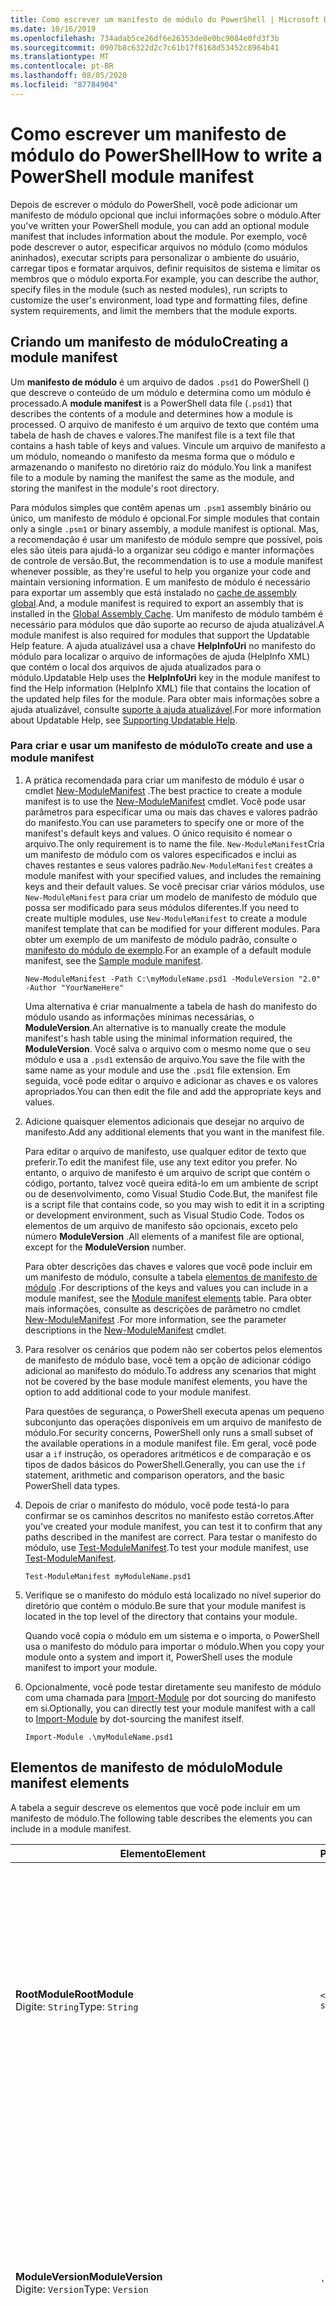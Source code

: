 ```yaml
---
title: Como escrever um manifesto de módulo do PowerShell | Microsoft Docs
ms.date: 10/16/2019
ms.openlocfilehash: 734adab5ce26df6e26353de8e0bc9084e0fd3f3b
ms.sourcegitcommit: 0907b8c6322d2c7c61b17f8168d53452c8964b41
ms.translationtype: MT
ms.contentlocale: pt-BR
ms.lasthandoff: 08/05/2020
ms.locfileid: "87784904"
---
```

# <a name="how-to-write-a-powershell-module-manifest"></a><span data-ttu-id="5b5c7-102">Como escrever um manifesto de módulo do PowerShell</span><span class="sxs-lookup"><span data-stu-id="5b5c7-102">How to write a PowerShell module manifest</span></span>

<span data-ttu-id="5b5c7-103">Depois de escrever o módulo do PowerShell, você pode adicionar um manifesto de módulo opcional que inclui informações sobre o módulo.</span><span class="sxs-lookup"><span data-stu-id="5b5c7-103">After you've written your PowerShell module, you can add an optional module manifest that includes information about the module.</span></span> <span data-ttu-id="5b5c7-104">Por exemplo, você pode descrever o autor, especificar arquivos no módulo (como módulos aninhados), executar scripts para personalizar o ambiente do usuário, carregar tipos e formatar arquivos, definir requisitos de sistema e limitar os membros que o módulo exporta.</span><span class="sxs-lookup"><span data-stu-id="5b5c7-104">For example, you can describe the author, specify files in the module (such as nested modules), run scripts to customize the user's environment, load type and formatting files, define system requirements, and limit the members that the module exports.</span></span>

## <a name="creating-a-module-manifest"></a><span data-ttu-id="5b5c7-105">Criando um manifesto de módulo</span><span class="sxs-lookup"><span data-stu-id="5b5c7-105">Creating a module manifest</span></span>

<span data-ttu-id="5b5c7-106">Um **manifesto de módulo** é um arquivo de dados `.psd1` do PowerShell () que descreve o conteúdo de um módulo e determina como um módulo é processado.</span><span class="sxs-lookup"><span data-stu-id="5b5c7-106">A **module manifest** is a PowerShell data file (`.psd1`) that describes the contents of a module and determines how a module is processed.</span></span> <span data-ttu-id="5b5c7-107">O arquivo de manifesto é um arquivo de texto que contém uma tabela de hash de chaves e valores.</span><span class="sxs-lookup"><span data-stu-id="5b5c7-107">The manifest file is a text file that contains a hash table of keys and values.</span></span> <span data-ttu-id="5b5c7-108">Vincule um arquivo de manifesto a um módulo, nomeando o manifesto da mesma forma que o módulo e armazenando o manifesto no diretório raiz do módulo.</span><span class="sxs-lookup"><span data-stu-id="5b5c7-108">You link a manifest file to a module by naming the manifest the same as the module, and storing the manifest in the module's root directory.</span></span>

<span data-ttu-id="5b5c7-109">Para módulos simples que contêm apenas um `.psm1` assembly binário ou único, um manifesto de módulo é opcional.</span><span class="sxs-lookup"><span data-stu-id="5b5c7-109">For simple modules that contain only a single `.psm1` or binary assembly, a module manifest is optional.</span></span> <span data-ttu-id="5b5c7-110">Mas, a recomendação é usar um manifesto de módulo sempre que possível, pois eles são úteis para ajudá-lo a organizar seu código e manter informações de controle de versão.</span><span class="sxs-lookup"><span data-stu-id="5b5c7-110">But, the recommendation is to use a module manifest whenever possible, as they're useful to help you organize your code and maintain versioning information.</span></span> <span data-ttu-id="5b5c7-111">E um manifesto de módulo é necessário para exportar um assembly que está instalado no [cache de assembly global](/dotnet/framework/app-domains/gac).</span><span class="sxs-lookup"><span data-stu-id="5b5c7-111">And, a module manifest is required to export an assembly that is installed in the [Global Assembly Cache](/dotnet/framework/app-domains/gac).</span></span> <span data-ttu-id="5b5c7-112">Um manifesto de módulo também é necessário para módulos que dão suporte ao recurso de ajuda atualizável.</span><span class="sxs-lookup"><span data-stu-id="5b5c7-112">A module manifest is also required for modules that support the Updatable Help feature.</span></span> <span data-ttu-id="5b5c7-113">A ajuda atualizável usa a chave **HelpInfoUri** no manifesto do módulo para localizar o arquivo de informações de ajuda (HelpInfo XML) que contém o local dos arquivos de ajuda atualizados para o módulo.</span><span class="sxs-lookup"><span data-stu-id="5b5c7-113">Updatable Help uses the **HelpInfoUri** key in the module manifest to find the Help information (HelpInfo XML) file that contains the location of the updated help files for the module.</span></span> <span data-ttu-id="5b5c7-114">Para obter mais informações sobre a ajuda atualizável, consulte [suporte à ajuda atualizável](./supporting-updatable-help.md).</span><span class="sxs-lookup"><span data-stu-id="5b5c7-114">For more information about Updatable Help, see [Supporting Updatable Help](./supporting-updatable-help.md).</span></span>

### <a name="to-create-and-use-a-module-manifest"></a><span data-ttu-id="5b5c7-115">Para criar e usar um manifesto de módulo</span><span class="sxs-lookup"><span data-stu-id="5b5c7-115">To create and use a module manifest</span></span>

1. <span data-ttu-id="5b5c7-116">A prática recomendada para criar um manifesto de módulo é usar o cmdlet [New-ModuleManifest](/powershell/module/Microsoft.PowerShell.Core/New-ModuleManifest) .</span><span class="sxs-lookup"><span data-stu-id="5b5c7-116">The best practice to create a module manifest is to use the [New-ModuleManifest](/powershell/module/Microsoft.PowerShell.Core/New-ModuleManifest) cmdlet.</span></span> <span data-ttu-id="5b5c7-117">Você pode usar parâmetros para especificar uma ou mais das chaves e valores padrão do manifesto.</span><span class="sxs-lookup"><span data-stu-id="5b5c7-117">You can use parameters to specify one or more of the manifest's default keys and values.</span></span> <span data-ttu-id="5b5c7-118">O único requisito é nomear o arquivo.</span><span class="sxs-lookup"><span data-stu-id="5b5c7-118">The only requirement is to name the file.</span></span> <span data-ttu-id="5b5c7-119">`New-ModuleManifest`Cria um manifesto de módulo com os valores especificados e inclui as chaves restantes e seus valores padrão.</span><span class="sxs-lookup"><span data-stu-id="5b5c7-119">`New-ModuleManifest` creates a module manifest with your specified values, and includes the remaining keys and their default values.</span></span> <span data-ttu-id="5b5c7-120">Se você precisar criar vários módulos, use `New-ModuleManifest` para criar um modelo de manifesto de módulo que possa ser modificado para seus módulos diferentes.</span><span class="sxs-lookup"><span data-stu-id="5b5c7-120">If you need to create multiple modules, use `New-ModuleManifest` to create a module manifest template that can be modified for your different modules.</span></span> <span data-ttu-id="5b5c7-121">Para obter um exemplo de um manifesto de módulo padrão, consulte o [manifesto do módulo de exemplo](#sample-module-manifest).</span><span class="sxs-lookup"><span data-stu-id="5b5c7-121">For an example of a default module manifest, see the [Sample module manifest](#sample-module-manifest).</span></span>

   `New-ModuleManifest -Path C:\myModuleName.psd1 -ModuleVersion "2.0" -Author "YourNameHere"`

   <span data-ttu-id="5b5c7-122">Uma alternativa é criar manualmente a tabela de hash do manifesto do módulo usando as informações mínimas necessárias, o **ModuleVersion**.</span><span class="sxs-lookup"><span data-stu-id="5b5c7-122">An alternative is to manually create the module manifest's hash table using the minimal information required, the **ModuleVersion**.</span></span> <span data-ttu-id="5b5c7-123">Você salva o arquivo com o mesmo nome que o seu módulo e usa a `.psd1` extensão de arquivo.</span><span class="sxs-lookup"><span data-stu-id="5b5c7-123">You save the file with the same name as your module and use the `.psd1` file extension.</span></span> <span data-ttu-id="5b5c7-124">Em seguida, você pode editar o arquivo e adicionar as chaves e os valores apropriados.</span><span class="sxs-lookup"><span data-stu-id="5b5c7-124">You can then edit the file and add the appropriate keys and values.</span></span>

1. <span data-ttu-id="5b5c7-125">Adicione quaisquer elementos adicionais que desejar no arquivo de manifesto.</span><span class="sxs-lookup"><span data-stu-id="5b5c7-125">Add any additional elements that you want in the manifest file.</span></span>

   <span data-ttu-id="5b5c7-126">Para editar o arquivo de manifesto, use qualquer editor de texto que preferir.</span><span class="sxs-lookup"><span data-stu-id="5b5c7-126">To edit the manifest file, use any text editor you prefer.</span></span> <span data-ttu-id="5b5c7-127">No entanto, o arquivo de manifesto é um arquivo de script que contém o código, portanto, talvez você queira editá-lo em um ambiente de script ou de desenvolvimento, como Visual Studio Code.</span><span class="sxs-lookup"><span data-stu-id="5b5c7-127">But, the manifest file is a script file that contains code, so you may wish to edit it in a scripting or development environment, such as Visual Studio Code.</span></span> <span data-ttu-id="5b5c7-128">Todos os elementos de um arquivo de manifesto são opcionais, exceto pelo número **ModuleVersion** .</span><span class="sxs-lookup"><span data-stu-id="5b5c7-128">All elements of a manifest file are optional, except for the **ModuleVersion** number.</span></span>

   <span data-ttu-id="5b5c7-129">Para obter descrições das chaves e valores que você pode incluir em um manifesto de módulo, consulte a tabela [elementos de manifesto de módulo](#module-manifest-elements) .</span><span class="sxs-lookup"><span data-stu-id="5b5c7-129">For descriptions of the keys and values you can include in a module manifest, see the [Module manifest elements](#module-manifest-elements) table.</span></span> <span data-ttu-id="5b5c7-130">Para obter mais informações, consulte as descrições de parâmetro no cmdlet [New-ModuleManifest](/powershell/module/Microsoft.PowerShell.Core/New-ModuleManifest) .</span><span class="sxs-lookup"><span data-stu-id="5b5c7-130">For more information, see the parameter descriptions in the [New-ModuleManifest](/powershell/module/Microsoft.PowerShell.Core/New-ModuleManifest) cmdlet.</span></span>

1. <span data-ttu-id="5b5c7-131">Para resolver os cenários que podem não ser cobertos pelos elementos de manifesto de módulo base, você tem a opção de adicionar código adicional ao manifesto do módulo.</span><span class="sxs-lookup"><span data-stu-id="5b5c7-131">To address any scenarios that might not be covered by the base module manifest elements, you have the option to add additional code to your module manifest.</span></span>

   <span data-ttu-id="5b5c7-132">Para questões de segurança, o PowerShell executa apenas um pequeno subconjunto das operações disponíveis em um arquivo de manifesto de módulo.</span><span class="sxs-lookup"><span data-stu-id="5b5c7-132">For security concerns, PowerShell only runs a small subset of the available operations in a module manifest file.</span></span> <span data-ttu-id="5b5c7-133">Em geral, você pode usar a `if` instrução, os operadores aritméticos e de comparação e os tipos de dados básicos do PowerShell.</span><span class="sxs-lookup"><span data-stu-id="5b5c7-133">Generally, you can use the `if` statement, arithmetic and comparison operators, and the basic PowerShell data types.</span></span>

1. <span data-ttu-id="5b5c7-134">Depois de criar o manifesto do módulo, você pode testá-lo para confirmar se os caminhos descritos no manifesto estão corretos.</span><span class="sxs-lookup"><span data-stu-id="5b5c7-134">After you've created your module manifest, you can test it to confirm that any paths described in the manifest are correct.</span></span> <span data-ttu-id="5b5c7-135">Para testar o manifesto do módulo, use [Test-ModuleManifest](/powershell/module/Microsoft.PowerShell.Core/Test-ModuleManifest).</span><span class="sxs-lookup"><span data-stu-id="5b5c7-135">To test your module manifest, use [Test-ModuleManifest](/powershell/module/Microsoft.PowerShell.Core/Test-ModuleManifest).</span></span>

   `Test-ModuleManifest myModuleName.psd1`

1. <span data-ttu-id="5b5c7-136">Verifique se o manifesto do módulo está localizado no nível superior do diretório que contém o módulo.</span><span class="sxs-lookup"><span data-stu-id="5b5c7-136">Be sure that your module manifest is located in the top level of the directory that contains your module.</span></span>

   <span data-ttu-id="5b5c7-137">Quando você copia o módulo em um sistema e o importa, o PowerShell usa o manifesto do módulo para importar o módulo.</span><span class="sxs-lookup"><span data-stu-id="5b5c7-137">When you copy your module onto a system and import it, PowerShell uses the module manifest to import your module.</span></span>

1. <span data-ttu-id="5b5c7-138">Opcionalmente, você pode testar diretamente seu manifesto de módulo com uma chamada para [Import-Module](/powershell/module/Microsoft.PowerShell.Core/Import-Module) por dot sourcing do manifesto em si.</span><span class="sxs-lookup"><span data-stu-id="5b5c7-138">Optionally, you can directly test your module manifest with a call to [Import-Module](/powershell/module/Microsoft.PowerShell.Core/Import-Module) by dot-sourcing the manifest itself.</span></span>

   `Import-Module .\myModuleName.psd1`

## <a name="module-manifest-elements"></a><span data-ttu-id="5b5c7-139">Elementos de manifesto de módulo</span><span class="sxs-lookup"><span data-stu-id="5b5c7-139">Module manifest elements</span></span>

<span data-ttu-id="5b5c7-140">A tabela a seguir descreve os elementos que você pode incluir em um manifesto de módulo.</span><span class="sxs-lookup"><span data-stu-id="5b5c7-140">The following table describes the elements you can include in a module manifest.</span></span>

|<span data-ttu-id="5b5c7-141">Elemento</span><span class="sxs-lookup"><span data-stu-id="5b5c7-141">Element</span></span>|<span data-ttu-id="5b5c7-142">Padrão</span><span class="sxs-lookup"><span data-stu-id="5b5c7-142">Default</span></span>|<span data-ttu-id="5b5c7-143">Descrição</span><span class="sxs-lookup"><span data-stu-id="5b5c7-143">Description</span></span>|
|-------------|-------------|-----------------|
|<span data-ttu-id="5b5c7-144">**RootModule**</span><span class="sxs-lookup"><span data-stu-id="5b5c7-144">**RootModule**</span></span><br /> <span data-ttu-id="5b5c7-145">Digite: `String`</span><span class="sxs-lookup"><span data-stu-id="5b5c7-145">Type: `String`</span></span>|`<empty string>`|<span data-ttu-id="5b5c7-146">Módulo de script ou arquivo de módulo binário associado a este manifesto.</span><span class="sxs-lookup"><span data-stu-id="5b5c7-146">Script module or binary module file associated with this manifest.</span></span> <span data-ttu-id="5b5c7-147">As versões anteriores do PowerShell chamaram esse elemento de **ModuleToProcess**.</span><span class="sxs-lookup"><span data-stu-id="5b5c7-147">Previous versions of PowerShell called this element the **ModuleToProcess**.</span></span><br /> <span data-ttu-id="5b5c7-148">Os tipos possíveis para o módulo raiz podem estar vazios, o que cria um módulo de **manifesto** , o nome de um módulo de script ( `.psm1` ) ou o nome de um módulo binário ( `.exe` ou `.dll` ).</span><span class="sxs-lookup"><span data-stu-id="5b5c7-148">Possible types for the root module can be empty, which creates a **Manifest** module, the name of a script module (`.psm1`), or the name of a binary module (`.exe` or `.dll`).</span></span> <span data-ttu-id="5b5c7-149">Colocar o nome de um manifesto de módulo ( `.psd1` ) ou um arquivo de script ( `.ps1` ) neste elemento causa um erro.</span><span class="sxs-lookup"><span data-stu-id="5b5c7-149">Placing the name of a module manifest (`.psd1`) or a script file (`.ps1`) in this element causes an error.</span></span> <br /> <span data-ttu-id="5b5c7-150">Exemplo: `RootModule = 'ScriptModule.psm1'`</span><span class="sxs-lookup"><span data-stu-id="5b5c7-150">Example: `RootModule = 'ScriptModule.psm1'`</span></span>|
|<span data-ttu-id="5b5c7-151">**ModuleVersion**</span><span class="sxs-lookup"><span data-stu-id="5b5c7-151">**ModuleVersion**</span></span><br /> <span data-ttu-id="5b5c7-152">Digite: `Version`</span><span class="sxs-lookup"><span data-stu-id="5b5c7-152">Type: `Version`</span></span>|`'0.0.1'`|<span data-ttu-id="5b5c7-153">Número de versão deste módulo.</span><span class="sxs-lookup"><span data-stu-id="5b5c7-153">Version number of this module.</span></span> <span data-ttu-id="5b5c7-154">Se um valor não for especificado, `New-ModuleManifest` o usará o padrão.</span><span class="sxs-lookup"><span data-stu-id="5b5c7-154">If a value isn't specified, `New-ModuleManifest`   uses the default.</span></span> <span data-ttu-id="5b5c7-155">A cadeia de caracteres deve ser capaz de converter para o tipo, `Version` por exemplo `#.#.#.#.#` .</span><span class="sxs-lookup"><span data-stu-id="5b5c7-155">The string must be able to convert to the type `Version` for example `#.#.#.#.#`.</span></span> <span data-ttu-id="5b5c7-156">`Import-Module`carrega o primeiro módulo encontrado no **$PSModulePath** que corresponde ao nome e tem pelo menos o alto de **ModuleVersion**, como o parâmetro **MinimumVersion** .</span><span class="sxs-lookup"><span data-stu-id="5b5c7-156">`Import-Module` loads the first module it finds on the **$PSModulePath** that matches the name, and has at least as high a **ModuleVersion**, as the **MinimumVersion** parameter.</span></span> <span data-ttu-id="5b5c7-157">Para importar uma versão específica, use o `Import-Module` parâmetro **RequiredVersion** do cmdlet.</span><span class="sxs-lookup"><span data-stu-id="5b5c7-157">To import a specific version, use the `Import-Module` cmdlet's **RequiredVersion** parameter.</span></span><br /> <span data-ttu-id="5b5c7-158">Exemplo: `ModuleVersion = '1.0'`</span><span class="sxs-lookup"><span data-stu-id="5b5c7-158">Example: `ModuleVersion = '1.0'`</span></span>|
|<span data-ttu-id="5b5c7-159">**GUID**</span><span class="sxs-lookup"><span data-stu-id="5b5c7-159">**GUID**</span></span><br /> <span data-ttu-id="5b5c7-160">Digite: `GUID`</span><span class="sxs-lookup"><span data-stu-id="5b5c7-160">Type: `GUID`</span></span>|`'<GUID>'`|<span data-ttu-id="5b5c7-161">ID usada para identificar exclusivamente este módulo.</span><span class="sxs-lookup"><span data-stu-id="5b5c7-161">ID used to uniquely identify this module.</span></span> <span data-ttu-id="5b5c7-162">Se um valor não for especificado, `New-ModuleManifest` o gerará o valor.</span><span class="sxs-lookup"><span data-stu-id="5b5c7-162">If a value isn't specified, `New-ModuleManifest` autogenerates the value.</span></span> <span data-ttu-id="5b5c7-163">No momento, não é possível importar um módulo pelo **GUID**.</span><span class="sxs-lookup"><span data-stu-id="5b5c7-163">You can't currently import a module by **GUID**.</span></span> <br /> <span data-ttu-id="5b5c7-164">Exemplo: `GUID = 'cfc45206-1e49-459d-a8ad-5b571ef94857'`</span><span class="sxs-lookup"><span data-stu-id="5b5c7-164">Example: `GUID = 'cfc45206-1e49-459d-a8ad-5b571ef94857'`</span></span>|
|<span data-ttu-id="5b5c7-165">**Author**</span><span class="sxs-lookup"><span data-stu-id="5b5c7-165">**Author**</span></span><br /> <span data-ttu-id="5b5c7-166">Digite: `String`</span><span class="sxs-lookup"><span data-stu-id="5b5c7-166">Type: `String`</span></span>|`'<Current user>'`|<span data-ttu-id="5b5c7-167">Autor deste módulo.</span><span class="sxs-lookup"><span data-stu-id="5b5c7-167">Author of this module.</span></span> <span data-ttu-id="5b5c7-168">Se um valor não for especificado, `New-ModuleManifest` o usará o usuário atual.</span><span class="sxs-lookup"><span data-stu-id="5b5c7-168">If a value isn't specified, `New-ModuleManifest` uses the current user.</span></span> <br /> <span data-ttu-id="5b5c7-169">Exemplo: `Author = 'AuthorNameHere'`</span><span class="sxs-lookup"><span data-stu-id="5b5c7-169">Example: `Author = 'AuthorNameHere'`</span></span>|
|<span data-ttu-id="5b5c7-170">**CompanyName**</span><span class="sxs-lookup"><span data-stu-id="5b5c7-170">**CompanyName**</span></span><br /> <span data-ttu-id="5b5c7-171">Digite: `String`</span><span class="sxs-lookup"><span data-stu-id="5b5c7-171">Type: `String`</span></span>|`'Unknown'`|<span data-ttu-id="5b5c7-172">Empresa ou fornecedor deste módulo.</span><span class="sxs-lookup"><span data-stu-id="5b5c7-172">Company or vendor of this module.</span></span> <span data-ttu-id="5b5c7-173">Se um valor não for especificado, `New-ModuleManifest` o usará o padrão.</span><span class="sxs-lookup"><span data-stu-id="5b5c7-173">If a value isn't specified, `New-ModuleManifest` uses the default.</span></span><br /> <span data-ttu-id="5b5c7-174">Exemplo: `CompanyName = 'Fabrikam'`</span><span class="sxs-lookup"><span data-stu-id="5b5c7-174">Example: `CompanyName = 'Fabrikam'`</span></span>|
|<span data-ttu-id="5b5c7-175">**Internacionais**</span><span class="sxs-lookup"><span data-stu-id="5b5c7-175">**Copyright**</span></span><br /> <span data-ttu-id="5b5c7-176">Digite: `String`</span><span class="sxs-lookup"><span data-stu-id="5b5c7-176">Type: `String`</span></span>|`'(c) <Author>. All rights reserved.'`| <span data-ttu-id="5b5c7-177">Declaração de direitos autorais deste módulo.</span><span class="sxs-lookup"><span data-stu-id="5b5c7-177">Copyright statement for this module.</span></span> <span data-ttu-id="5b5c7-178">Se um valor não for especificado, o `New-ModuleManifest` usará o padrão com o usuário atual como o `<Author>` .</span><span class="sxs-lookup"><span data-stu-id="5b5c7-178">If a value isn't specified, `New-ModuleManifest` uses the default with the current user as the `<Author>`.</span></span> <span data-ttu-id="5b5c7-179">Para especificar um autor, use o parâmetro **Author** .</span><span class="sxs-lookup"><span data-stu-id="5b5c7-179">To specify an author, use the **Author** parameter.</span></span> <br /> <span data-ttu-id="5b5c7-180">Exemplo: `Copyright = '2019 AuthorName. All rights reserved.'`</span><span class="sxs-lookup"><span data-stu-id="5b5c7-180">Example: `Copyright = '2019 AuthorName. All rights reserved.'`</span></span>|
|<span data-ttu-id="5b5c7-181">**Descrição**</span><span class="sxs-lookup"><span data-stu-id="5b5c7-181">**Description**</span></span><br /> <span data-ttu-id="5b5c7-182">Digite: `String`</span><span class="sxs-lookup"><span data-stu-id="5b5c7-182">Type: `String`</span></span>|`<empty string>`|<span data-ttu-id="5b5c7-183">Descrição da funcionalidade fornecida por este módulo.</span><span class="sxs-lookup"><span data-stu-id="5b5c7-183">Description of the functionality provided by this module.</span></span><br /> <span data-ttu-id="5b5c7-184">Exemplo: `Description = 'This is the module's description.'`</span><span class="sxs-lookup"><span data-stu-id="5b5c7-184">Example: `Description = 'This is the module's description.'`</span></span>|
|<span data-ttu-id="5b5c7-185">**PowerShellVersion**</span><span class="sxs-lookup"><span data-stu-id="5b5c7-185">**PowerShellVersion**</span></span><br /> <span data-ttu-id="5b5c7-186">Digite: `Version`</span><span class="sxs-lookup"><span data-stu-id="5b5c7-186">Type: `Version`</span></span>|`<empty string>`|<span data-ttu-id="5b5c7-187">Versão mínima do mecanismo do PowerShell exigida por este módulo.</span><span class="sxs-lookup"><span data-stu-id="5b5c7-187">Minimum version of the PowerShell engine required by this module.</span></span> <span data-ttu-id="5b5c7-188">Os valores válidos são 1,0, 2,0, 3,0, 4,0, 5,0, 5,1, 6 e 7.</span><span class="sxs-lookup"><span data-stu-id="5b5c7-188">Valid values are 1.0, 2.0, 3.0, 4.0, 5.0, 5.1, 6, and 7.</span></span><br /> <span data-ttu-id="5b5c7-189">Exemplo: `PowerShellVersion = '5.0'`</span><span class="sxs-lookup"><span data-stu-id="5b5c7-189">Example: `PowerShellVersion = '5.0'`</span></span>|
|<span data-ttu-id="5b5c7-190">**PowerShellHostName**</span><span class="sxs-lookup"><span data-stu-id="5b5c7-190">**PowerShellHostName**</span></span><br /> <span data-ttu-id="5b5c7-191">Digite: `String`</span><span class="sxs-lookup"><span data-stu-id="5b5c7-191">Type: `String`</span></span>|`<empty string>`|<span data-ttu-id="5b5c7-192">Nome do host do PowerShell exigido por este módulo.</span><span class="sxs-lookup"><span data-stu-id="5b5c7-192">Name of the PowerShell host required by this module.</span></span> <span data-ttu-id="5b5c7-193">Esse nome é fornecido pelo PowerShell.</span><span class="sxs-lookup"><span data-stu-id="5b5c7-193">This name is provided by PowerShell.</span></span> <span data-ttu-id="5b5c7-194">Para localizar o nome de um programa de host, no programa, digite: `$host.name` .</span><span class="sxs-lookup"><span data-stu-id="5b5c7-194">To find the name of a host program, in the program, type: `$host.name`.</span></span><br /> <span data-ttu-id="5b5c7-195">Exemplo: `PowerShellHostName = 'ConsoleHost'`</span><span class="sxs-lookup"><span data-stu-id="5b5c7-195">Example: `PowerShellHostName = 'ConsoleHost'`</span></span>|
|<span data-ttu-id="5b5c7-196">**PowerShellHostVersion**</span><span class="sxs-lookup"><span data-stu-id="5b5c7-196">**PowerShellHostVersion**</span></span><br /> <span data-ttu-id="5b5c7-197">Digite: `Version`</span><span class="sxs-lookup"><span data-stu-id="5b5c7-197">Type: `Version`</span></span>|`<empty string>`|<span data-ttu-id="5b5c7-198">Versão mínima do host do PowerShell exigida por este módulo.</span><span class="sxs-lookup"><span data-stu-id="5b5c7-198">Minimum version of the PowerShell host required by this module.</span></span><br /> <span data-ttu-id="5b5c7-199">Exemplo: `PowerShellHostVersion = '2.0'`</span><span class="sxs-lookup"><span data-stu-id="5b5c7-199">Example: `PowerShellHostVersion = '2.0'`</span></span>|
|<span data-ttu-id="5b5c7-200">**DotNetFrameworkVersion**</span><span class="sxs-lookup"><span data-stu-id="5b5c7-200">**DotNetFrameworkVersion**</span></span><br /> <span data-ttu-id="5b5c7-201">Digite: `Version`</span><span class="sxs-lookup"><span data-stu-id="5b5c7-201">Type: `Version`</span></span>|`<empty string>`|<span data-ttu-id="5b5c7-202">Versão mínima do Microsoft .NET Framework exigida por este módulo.</span><span class="sxs-lookup"><span data-stu-id="5b5c7-202">Minimum version of Microsoft .NET Framework required by this module.</span></span> <span data-ttu-id="5b5c7-203">Esse pré-requisito é válido somente para a edição do PowerShell desktop, como o PowerShell 5,1.</span><span class="sxs-lookup"><span data-stu-id="5b5c7-203">This prerequisite is valid for the PowerShell Desktop edition only, such as PowerShell 5.1.</span></span><br /> <span data-ttu-id="5b5c7-204">Exemplo: `DotNetFrameworkVersion = '3.5'`</span><span class="sxs-lookup"><span data-stu-id="5b5c7-204">Example: `DotNetFrameworkVersion = '3.5'`</span></span>|
|<span data-ttu-id="5b5c7-205">**CLRVersion**</span><span class="sxs-lookup"><span data-stu-id="5b5c7-205">**CLRVersion**</span></span><br /> <span data-ttu-id="5b5c7-206">Digite: `Version`</span><span class="sxs-lookup"><span data-stu-id="5b5c7-206">Type: `Version`</span></span>|`<empty string>`|<span data-ttu-id="5b5c7-207">Versão mínima do Common Language Runtime (CLR) exigido por este módulo.</span><span class="sxs-lookup"><span data-stu-id="5b5c7-207">Minimum version of the common language runtime (CLR) required by this module.</span></span> <span data-ttu-id="5b5c7-208">Esse pré-requisito é válido somente para a edição do PowerShell desktop, como o PowerShell 5,1.</span><span class="sxs-lookup"><span data-stu-id="5b5c7-208">This prerequisite is valid for the PowerShell Desktop edition only, such as PowerShell 5.1.</span></span><br /> <span data-ttu-id="5b5c7-209">Exemplo: `CLRVersion = '3.5'`</span><span class="sxs-lookup"><span data-stu-id="5b5c7-209">Example: `CLRVersion = '3.5'`</span></span>|
|<span data-ttu-id="5b5c7-210">**ProcessorArchitecture**</span><span class="sxs-lookup"><span data-stu-id="5b5c7-210">**ProcessorArchitecture**</span></span><br /> <span data-ttu-id="5b5c7-211">Digite: `ProcessorArchitecture`</span><span class="sxs-lookup"><span data-stu-id="5b5c7-211">Type: `ProcessorArchitecture`</span></span>|`<empty string>`|<span data-ttu-id="5b5c7-212">Arquitetura do processador (nenhuma, x86, AMD64) exigida por este módulo.</span><span class="sxs-lookup"><span data-stu-id="5b5c7-212">Processor architecture (None, X86, Amd64) required by this module.</span></span> <span data-ttu-id="5b5c7-213">Os valores válidos são x86, AMD64, ARM, IA64, MSIL e None (desconhecido ou não especificado).</span><span class="sxs-lookup"><span data-stu-id="5b5c7-213">Valid values are x86, AMD64, Arm, IA64, MSIL, and None (unknown or unspecified).</span></span><br /> <span data-ttu-id="5b5c7-214">Exemplo: `ProcessorArchitecture = 'x86'`</span><span class="sxs-lookup"><span data-stu-id="5b5c7-214">Example: `ProcessorArchitecture = 'x86'`</span></span>|
|<span data-ttu-id="5b5c7-215">**RequiredModules**</span><span class="sxs-lookup"><span data-stu-id="5b5c7-215">**RequiredModules**</span></span><br /> <span data-ttu-id="5b5c7-216">Digite: `Object[]`</span><span class="sxs-lookup"><span data-stu-id="5b5c7-216">Type: `Object[]`</span></span>|`@()`|<span data-ttu-id="5b5c7-217">Módulos que devem ser importados para o ambiente global antes da importação deste módulo.</span><span class="sxs-lookup"><span data-stu-id="5b5c7-217">Modules that must be imported into the global environment prior to importing this module.</span></span> <span data-ttu-id="5b5c7-218">Isso carregará todos os módulos listados, a menos que eles já tenham sido carregados.</span><span class="sxs-lookup"><span data-stu-id="5b5c7-218">This loads any modules listed unless they've already been loaded.</span></span> <span data-ttu-id="5b5c7-219">Por exemplo, alguns módulos podem já ter sido carregados por um módulo diferente.</span><span class="sxs-lookup"><span data-stu-id="5b5c7-219">For example, some modules may already be loaded by a different module.</span></span> <span data-ttu-id="5b5c7-220">É possível especificar uma versão específica para carregar usando `RequiredVersion` em vez de `ModuleVersion` .</span><span class="sxs-lookup"><span data-stu-id="5b5c7-220">It's possible to specify a specific version to load using `RequiredVersion` rather than `ModuleVersion`.</span></span> <span data-ttu-id="5b5c7-221">Quando `ModuleVersion` for usado, ele carregará a versão mais recente disponível com, no mínimo, a versão especificada.</span><span class="sxs-lookup"><span data-stu-id="5b5c7-221">When `ModuleVersion` is used it will load the newest version available with a minimum of the version specified.</span></span> <span data-ttu-id="5b5c7-222">Você pode combinar cadeias de caracteres e tabelas de hash no valor do parâmetro.</span><span class="sxs-lookup"><span data-stu-id="5b5c7-222">You can combine strings and hash tables in the parameter value.</span></span><br /> <span data-ttu-id="5b5c7-223">Exemplo: `RequiredModules = @("MyModule", @{ModuleName="MyDependentModule"; ModuleVersion="2.0"; GUID="cfc45206-1e49-459d-a8ad-5b571ef94857"})`</span><span class="sxs-lookup"><span data-stu-id="5b5c7-223">Example: `RequiredModules = @("MyModule", @{ModuleName="MyDependentModule"; ModuleVersion="2.0"; GUID="cfc45206-1e49-459d-a8ad-5b571ef94857"})`</span></span><br /> <span data-ttu-id="5b5c7-224">Exemplo: `RequiredModules = @("MyModule", @{ModuleName="MyDependentModule"; RequiredVersion="1.5"; GUID="cfc45206-1e49-459d-a8ad-5b571ef94857"})`</span><span class="sxs-lookup"><span data-stu-id="5b5c7-224">Example: `RequiredModules = @("MyModule", @{ModuleName="MyDependentModule"; RequiredVersion="1.5"; GUID="cfc45206-1e49-459d-a8ad-5b571ef94857"})`</span></span>|
|<span data-ttu-id="5b5c7-225">**RequiredAssemblies**</span><span class="sxs-lookup"><span data-stu-id="5b5c7-225">**RequiredAssemblies**</span></span><br /> <span data-ttu-id="5b5c7-226">Digite: `String[]`</span><span class="sxs-lookup"><span data-stu-id="5b5c7-226">Type: `String[]`</span></span>|`@()`|<span data-ttu-id="5b5c7-227">Assemblies que devem ser carregados antes da importação deste módulo.</span><span class="sxs-lookup"><span data-stu-id="5b5c7-227">Assemblies that must be loaded prior to importing this module.</span></span> <span data-ttu-id="5b5c7-228">Especifica os nomes de arquivo de assembly ( `.dll` ) que o módulo requer.</span><span class="sxs-lookup"><span data-stu-id="5b5c7-228">Specifies the assembly (`.dll`) file names that the module requires.</span></span><br /> <span data-ttu-id="5b5c7-229">O PowerShell carrega os assemblies especificados antes de atualizar os tipos ou formatos, importando módulos aninhados ou importando o arquivo de módulo especificado no valor da chave RootModule.</span><span class="sxs-lookup"><span data-stu-id="5b5c7-229">PowerShell loads the specified assemblies before updating types or formats, importing nested modules, or importing the module file that is specified in the value of the RootModule key.</span></span> <span data-ttu-id="5b5c7-230">Use esse parâmetro para listar todos os assemblies que o módulo requer.</span><span class="sxs-lookup"><span data-stu-id="5b5c7-230">Use this parameter to list all the assemblies that the module requires.</span></span><br /> <span data-ttu-id="5b5c7-231">Exemplo: `RequiredAssemblies = @("assembly1.dll", "assembly2.dll", "assembly3.dll")`</span><span class="sxs-lookup"><span data-stu-id="5b5c7-231">Example: `RequiredAssemblies = @("assembly1.dll", "assembly2.dll", "assembly3.dll")`</span></span>|
|<span data-ttu-id="5b5c7-232">**ScriptsToProcess**</span><span class="sxs-lookup"><span data-stu-id="5b5c7-232">**ScriptsToProcess**</span></span><br /> <span data-ttu-id="5b5c7-233">Digite: `String[]`</span><span class="sxs-lookup"><span data-stu-id="5b5c7-233">Type: `String[]`</span></span>|`@()`|<span data-ttu-id="5b5c7-234">Arquivos de script ( `.ps1` ) que são executados no estado de sessão do chamador quando o módulo é importado.</span><span class="sxs-lookup"><span data-stu-id="5b5c7-234">Script (`.ps1`) files that are run in the caller's session state when the module is imported.</span></span> <span data-ttu-id="5b5c7-235">Pode ser o estado de sessão global ou, para módulos aninhados, o estado de sessão de outro módulo.</span><span class="sxs-lookup"><span data-stu-id="5b5c7-235">This could be the global session state or, for nested modules, the session state of another module.</span></span> <span data-ttu-id="5b5c7-236">Você pode usar esses scripts para preparar um ambiente assim como você pode usar um script de logon.</span><span class="sxs-lookup"><span data-stu-id="5b5c7-236">You can use these scripts to prepare an environment just as you might use a log in script.</span></span><br /> <span data-ttu-id="5b5c7-237">Esses scripts são executados antes que qualquer um dos módulos listados no manifesto seja carregado.</span><span class="sxs-lookup"><span data-stu-id="5b5c7-237">These scripts are run before any of the modules listed in the manifest are loaded.</span></span> <br /> <span data-ttu-id="5b5c7-238">Exemplo: `ScriptsToProcess = @("script1.ps1", "script2.ps1", "script3.ps1")`</span><span class="sxs-lookup"><span data-stu-id="5b5c7-238">Example: `ScriptsToProcess = @("script1.ps1", "script2.ps1", "script3.ps1")`</span></span>|
|<span data-ttu-id="5b5c7-239">**TypesToProcess**</span><span class="sxs-lookup"><span data-stu-id="5b5c7-239">**TypesToProcess**</span></span><br /> <span data-ttu-id="5b5c7-240">Digite: `String[]`</span><span class="sxs-lookup"><span data-stu-id="5b5c7-240">Type: `String[]`</span></span>|`@()`|<span data-ttu-id="5b5c7-241">Digite os arquivos ( `.ps1xml` ) a serem carregados ao importar este módulo.</span><span class="sxs-lookup"><span data-stu-id="5b5c7-241">Type files (`.ps1xml`) to be loaded when importing this module.</span></span> <br /> <span data-ttu-id="5b5c7-242">Exemplo: `TypesToProcess = @("type1.ps1xml", "type2.ps1xml", "type3.ps1xml")`</span><span class="sxs-lookup"><span data-stu-id="5b5c7-242">Example: `TypesToProcess = @("type1.ps1xml", "type2.ps1xml", "type3.ps1xml")`</span></span>|
|<span data-ttu-id="5b5c7-243">**FormatsToProcess**</span><span class="sxs-lookup"><span data-stu-id="5b5c7-243">**FormatsToProcess**</span></span><br /> <span data-ttu-id="5b5c7-244">Digite: `String[]`</span><span class="sxs-lookup"><span data-stu-id="5b5c7-244">Type: `String[]`</span></span>|`@()`|<span data-ttu-id="5b5c7-245">Arquivos de formato ( `.ps1xml` ) a serem carregados ao importar este módulo.</span><span class="sxs-lookup"><span data-stu-id="5b5c7-245">Format files (`.ps1xml`) to be loaded when importing this module.</span></span> <br /> <span data-ttu-id="5b5c7-246">Exemplo: `FormatsToProcess = @("format1.ps1xml", "format2.ps1xml", "format3.ps1xml")`</span><span class="sxs-lookup"><span data-stu-id="5b5c7-246">Example: `FormatsToProcess = @("format1.ps1xml", "format2.ps1xml", "format3.ps1xml")`</span></span>|
|<span data-ttu-id="5b5c7-247">**NestedModules**</span><span class="sxs-lookup"><span data-stu-id="5b5c7-247">**NestedModules**</span></span><br /> <span data-ttu-id="5b5c7-248">Digite: `Object[]`</span><span class="sxs-lookup"><span data-stu-id="5b5c7-248">Type: `Object[]`</span></span>|`@()`|<span data-ttu-id="5b5c7-249">Módulos a serem importados como módulos aninhados do módulo especificado em **RootModule** (alias:**ModuleToProcess**).</span><span class="sxs-lookup"><span data-stu-id="5b5c7-249">Modules to import as nested modules of the module specified in **RootModule** (alias:**ModuleToProcess**).</span></span><br /> <span data-ttu-id="5b5c7-250">A adição de um nome de módulo a esse elemento é semelhante à chamada `Import-Module` de dentro de seu código de script ou assembly.</span><span class="sxs-lookup"><span data-stu-id="5b5c7-250">Adding a module name to this element is similar to calling `Import-Module` from within your script or assembly code.</span></span> <span data-ttu-id="5b5c7-251">A principal diferença ao usar um arquivo de manifesto é que é mais fácil ver o que você está carregando.</span><span class="sxs-lookup"><span data-stu-id="5b5c7-251">The main difference by using a manifest file is that it's easier to see what you're loading.</span></span> <span data-ttu-id="5b5c7-252">E, se um módulo não for carregado, você ainda não terá carregado seu módulo real.</span><span class="sxs-lookup"><span data-stu-id="5b5c7-252">And, if a module fails to load, you will not yet have loaded your actual module.</span></span><br /> <span data-ttu-id="5b5c7-253">Além de outros módulos, você também pode carregar arquivos de script ( `.ps1` ) aqui.</span><span class="sxs-lookup"><span data-stu-id="5b5c7-253">In addition to other modules, you may also load script (`.ps1`) files here.</span></span> <span data-ttu-id="5b5c7-254">Esses arquivos serão executados no contexto do módulo raiz.</span><span class="sxs-lookup"><span data-stu-id="5b5c7-254">These files will execute in the context of the root module.</span></span> <span data-ttu-id="5b5c7-255">Isso é equivalente a dot sourcing do script em seu módulo raiz.</span><span class="sxs-lookup"><span data-stu-id="5b5c7-255">This is equivalent to dot sourcing the script in your root module.</span></span> <br /> <span data-ttu-id="5b5c7-256">Exemplo: `NestedModules = @("script.ps1", @{ModuleName="MyModule"; ModuleVersion="1.0.0.0"; GUID="50cdb55f-5ab7-489f-9e94-4ec21ff51e59"})`</span><span class="sxs-lookup"><span data-stu-id="5b5c7-256">Example: `NestedModules = @("script.ps1", @{ModuleName="MyModule"; ModuleVersion="1.0.0.0"; GUID="50cdb55f-5ab7-489f-9e94-4ec21ff51e59"})`</span></span>|
|<span data-ttu-id="5b5c7-257">**FunctionsToExport**</span><span class="sxs-lookup"><span data-stu-id="5b5c7-257">**FunctionsToExport**</span></span><br /> <span data-ttu-id="5b5c7-258">Digite: `String[]`</span><span class="sxs-lookup"><span data-stu-id="5b5c7-258">Type: `String[]`</span></span>|`@()`|<span data-ttu-id="5b5c7-259">Especifica as funções a serem exportadas deste módulo, para melhor desempenho, não use curingas e não exclua a entrada, use uma matriz vazia se não houver funções a serem exportadas.</span><span class="sxs-lookup"><span data-stu-id="5b5c7-259">Specifies the functions to export from this module, for best performance, do not use wildcards and do not delete the entry, use an empty array if there are no functions to export.</span></span> <span data-ttu-id="5b5c7-260">Por padrão, nenhuma função é exportada.</span><span class="sxs-lookup"><span data-stu-id="5b5c7-260">By default, no functions are exported.</span></span> <span data-ttu-id="5b5c7-261">Você pode usar essa chave para listar as funções que são exportadas pelo módulo.</span><span class="sxs-lookup"><span data-stu-id="5b5c7-261">You can use this key to list the functions that are exported by the module.</span></span><br /> <span data-ttu-id="5b5c7-262">O módulo exporta as funções para o estado de sessão do chamador.</span><span class="sxs-lookup"><span data-stu-id="5b5c7-262">The module exports the functions to the caller's session state.</span></span> <span data-ttu-id="5b5c7-263">O estado de sessão do chamador pode ser o estado de sessão global ou, para módulos aninhados, o estado de sessão de outro módulo.</span><span class="sxs-lookup"><span data-stu-id="5b5c7-263">The caller's session state can be the global session state or, for nested modules, the session state of another module.</span></span> <span data-ttu-id="5b5c7-264">Ao encadear módulos aninhados, todas as funções exportadas por um módulo aninhado serão exportadas para o estado de sessão global, a menos que um módulo na cadeia restrinja a função usando a chave **FunctionsToExport** .</span><span class="sxs-lookup"><span data-stu-id="5b5c7-264">When chaining nested modules, all functions that are exported by a nested module will be exported to the global session state unless a module in the chain restricts the function by using the **FunctionsToExport** key.</span></span><br /> <span data-ttu-id="5b5c7-265">Se o manifesto exportar aliases para as funções, essa chave poderá remover funções cujos aliases são listados na chave **AliasesToExport** , mas essa chave não pode adicionar aliases de função à lista.</span><span class="sxs-lookup"><span data-stu-id="5b5c7-265">If the manifest exports aliases for the functions, this key can remove functions whose aliases are listed in the **AliasesToExport** key, but this key cannot add function aliases to the list.</span></span> <br /> <span data-ttu-id="5b5c7-266">Exemplo: `FunctionsToExport = @("function1", "function2", "function3")`</span><span class="sxs-lookup"><span data-stu-id="5b5c7-266">Example: `FunctionsToExport = @("function1", "function2", "function3")`</span></span>|
|<span data-ttu-id="5b5c7-267">**CmdletsToExport**</span><span class="sxs-lookup"><span data-stu-id="5b5c7-267">**CmdletsToExport**</span></span><br /> <span data-ttu-id="5b5c7-268">Digite: `String[]`</span><span class="sxs-lookup"><span data-stu-id="5b5c7-268">Type: `String[]`</span></span>|`@()`|<span data-ttu-id="5b5c7-269">Especifica os cmdlets a serem exportados deste módulo, para melhor desempenho, não use curingas e não exclua a entrada, use uma matriz vazia se não houver cmdlets a serem exportados.</span><span class="sxs-lookup"><span data-stu-id="5b5c7-269">Specifies the cmdlets to export from this module, for best performance, do not use wildcards and do not delete the entry, use an empty array if there are no cmdlets to export.</span></span> <span data-ttu-id="5b5c7-270">Por padrão, nenhum cmdlet é exportado.</span><span class="sxs-lookup"><span data-stu-id="5b5c7-270">By default, no cmdlets are exported.</span></span> <span data-ttu-id="5b5c7-271">Você pode usar essa chave para listar os cmdlets que são exportados pelo módulo.</span><span class="sxs-lookup"><span data-stu-id="5b5c7-271">You can use this key to list the cmdlets that are exported by the module.</span></span><br /> <span data-ttu-id="5b5c7-272">O estado de sessão do chamador pode ser o estado de sessão global ou, para módulos aninhados, o estado de sessão de outro módulo.</span><span class="sxs-lookup"><span data-stu-id="5b5c7-272">The caller's session state can be the global session state or, for nested modules, the session state of another module.</span></span> <span data-ttu-id="5b5c7-273">Quando você estiver encadeando módulos aninhados, todos os cmdlets exportados por um módulo aninhado serão exportados para o estado de sessão global, a menos que um módulo na cadeia restringe o cmdlet usando a chave **CmdletsToExport** .</span><span class="sxs-lookup"><span data-stu-id="5b5c7-273">When you're chaining nested modules, all cmdlets that are exported by a nested module will be exported to the global session state unless a module in the chain restricts the cmdlet by using the **CmdletsToExport** key.</span></span><br /> <span data-ttu-id="5b5c7-274">Se o manifesto exporta aliases para os cmdlets, essa chave pode remover cmdlets cujos aliases são listados na chave **AliasesToExport** , mas essa chave não pode adicionar aliases de cmdlet à lista.</span><span class="sxs-lookup"><span data-stu-id="5b5c7-274">If the manifest exports aliases for the cmdlets, this key can remove cmdlets whose aliases are listed in the **AliasesToExport** key, but this key cannot add cmdlet aliases to the list.</span></span> <br /> <span data-ttu-id="5b5c7-275">Exemplo: `CmdletsToExport = @("Get-MyCmdlet", "Set-MyCmdlet", "Test-MyCmdlet")`</span><span class="sxs-lookup"><span data-stu-id="5b5c7-275">Example: `CmdletsToExport = @("Get-MyCmdlet", "Set-MyCmdlet", "Test-MyCmdlet")`</span></span>|
|<span data-ttu-id="5b5c7-276">**VariablesToExport**</span><span class="sxs-lookup"><span data-stu-id="5b5c7-276">**VariablesToExport**</span></span><br /> <span data-ttu-id="5b5c7-277">Digite: `String[]`</span><span class="sxs-lookup"><span data-stu-id="5b5c7-277">Type: `String[]`</span></span>|`'*'`|<span data-ttu-id="5b5c7-278">Especifica as variáveis que o módulo exporta para o estado de sessão do chamador.</span><span class="sxs-lookup"><span data-stu-id="5b5c7-278">Specifies the variables that the module exports to the caller's session state.</span></span> <span data-ttu-id="5b5c7-279">Caracteres curinga são permitidos.</span><span class="sxs-lookup"><span data-stu-id="5b5c7-279">Wildcard characters are permitted.</span></span> <span data-ttu-id="5b5c7-280">Por padrão, todas as variáveis ( `'*'` ) são exportadas.</span><span class="sxs-lookup"><span data-stu-id="5b5c7-280">By default, all variables (`'*'`) are exported.</span></span> <span data-ttu-id="5b5c7-281">Você pode usar essa chave para restringir as variáveis exportadas pelo módulo.</span><span class="sxs-lookup"><span data-stu-id="5b5c7-281">You can use this key to restrict the variables that are exported by the module.</span></span><br /> <span data-ttu-id="5b5c7-282">O estado de sessão do chamador pode ser o estado de sessão global ou, para módulos aninhados, o estado de sessão de outro módulo.</span><span class="sxs-lookup"><span data-stu-id="5b5c7-282">The caller's session state can be the global session state or, for nested modules, the session state of another module.</span></span> <span data-ttu-id="5b5c7-283">Quando você estiver encadeando módulos aninhados, todas as variáveis exportadas por um módulo aninhado serão exportadas para o estado de sessão global, a menos que um módulo na cadeia restringe a variável usando a chave **VariablesToExport** .</span><span class="sxs-lookup"><span data-stu-id="5b5c7-283">When you are chaining nested modules, all variables that are exported by a nested module will be exported to the global session state unless a module in the chain restricts the variable by using the **VariablesToExport** key.</span></span><br /> <span data-ttu-id="5b5c7-284">Se o manifesto também exportar aliases para as variáveis, essa chave poderá remover variáveis cujos aliases são listados na chave **AliasesToExport** , mas essa chave não pode adicionar aliases variáveis à lista.</span><span class="sxs-lookup"><span data-stu-id="5b5c7-284">If the manifest also exports aliases for the variables, this key can remove variables whose aliases are listed in the **AliasesToExport** key, but this key cannot add variable aliases to the list.</span></span> <br /> <span data-ttu-id="5b5c7-285">Exemplo: `VariablesToExport = @('$MyVariable1', '$MyVariable2', '$MyVariable3')`</span><span class="sxs-lookup"><span data-stu-id="5b5c7-285">Example: `VariablesToExport = @('$MyVariable1', '$MyVariable2', '$MyVariable3')`</span></span>|
|<span data-ttu-id="5b5c7-286">**AliasesToExport**</span><span class="sxs-lookup"><span data-stu-id="5b5c7-286">**AliasesToExport**</span></span><br /> <span data-ttu-id="5b5c7-287">Digite: `String[]`</span><span class="sxs-lookup"><span data-stu-id="5b5c7-287">Type: `String[]`</span></span>|`@()`|<span data-ttu-id="5b5c7-288">Especifica os aliases a serem exportados deste módulo, para melhor desempenho, não use curingas e não exclua a entrada, use uma matriz vazia se não houver aliases a serem exportados.</span><span class="sxs-lookup"><span data-stu-id="5b5c7-288">Specifies the aliases to export from this module, for best performance, do not use wildcards and do not delete the entry, use an empty array if there are no aliases to export.</span></span> <span data-ttu-id="5b5c7-289">Por padrão, nenhum alias é exportado.</span><span class="sxs-lookup"><span data-stu-id="5b5c7-289">By default, no aliases are exported.</span></span> <span data-ttu-id="5b5c7-290">Você pode usar essa chave para listar os aliases exportados pelo módulo.</span><span class="sxs-lookup"><span data-stu-id="5b5c7-290">You can use this key to list the aliases that are exported by the module.</span></span><br /> <span data-ttu-id="5b5c7-291">O módulo exporta os aliases para o estado de sessão do chamador.</span><span class="sxs-lookup"><span data-stu-id="5b5c7-291">The module exports the aliases to caller's session state.</span></span> <span data-ttu-id="5b5c7-292">O estado de sessão do chamador pode ser o estado de sessão global ou, para módulos aninhados, o estado de sessão de outro módulo.</span><span class="sxs-lookup"><span data-stu-id="5b5c7-292">The caller's session state can be the global session state or, for nested modules, the session state of another module.</span></span> <span data-ttu-id="5b5c7-293">Quando você estiver encadeando módulos aninhados, todos os aliases exportados por um módulo aninhado serão exportados para o estado de sessão global, a menos que um módulo na cadeia restrinja o alias usando a chave **AliasesToExport** .</span><span class="sxs-lookup"><span data-stu-id="5b5c7-293">When you are chaining nested modules, all aliases that are exported by a nested module will be ultimately exported to the global session state unless a module in the chain restricts the alias by using the **AliasesToExport** key.</span></span> <br /> <span data-ttu-id="5b5c7-294">Exemplo: `AliasesToExport = @("MyAlias1", "MyAlias2", "MyAlias3")`</span><span class="sxs-lookup"><span data-stu-id="5b5c7-294">Example: `AliasesToExport = @("MyAlias1", "MyAlias2", "MyAlias3")`</span></span>|
|<span data-ttu-id="5b5c7-295">**DscResourcesToExport**</span><span class="sxs-lookup"><span data-stu-id="5b5c7-295">**DscResourcesToExport**</span></span><br /> <span data-ttu-id="5b5c7-296">Digite: `String[]`</span><span class="sxs-lookup"><span data-stu-id="5b5c7-296">Type: `String[]`</span></span>|`@()`|<span data-ttu-id="5b5c7-297">Especifica os recursos DSC a serem exportados deste módulo.</span><span class="sxs-lookup"><span data-stu-id="5b5c7-297">Specifies DSC resources to export from this module.</span></span> <span data-ttu-id="5b5c7-298">Caracteres curinga são permitidos.</span><span class="sxs-lookup"><span data-stu-id="5b5c7-298">Wildcards are permitted.</span></span> <br /> <span data-ttu-id="5b5c7-299">Exemplo: `DscResourcesToExport = @("DscResource1", "DscResource2", "DscResource3")`</span><span class="sxs-lookup"><span data-stu-id="5b5c7-299">Example: `DscResourcesToExport = @("DscResource1", "DscResource2", "DscResource3")`</span></span>|
|<span data-ttu-id="5b5c7-300">**Módulolist**</span><span class="sxs-lookup"><span data-stu-id="5b5c7-300">**ModuleList**</span></span><br /> <span data-ttu-id="5b5c7-301">Digite: `Object[]`</span><span class="sxs-lookup"><span data-stu-id="5b5c7-301">Type: `Object[]`</span></span>|`@()`|<span data-ttu-id="5b5c7-302">Especifica todos os módulos que são empacotados com este módulo.</span><span class="sxs-lookup"><span data-stu-id="5b5c7-302">Specifies all the modules that are packaged with this module.</span></span> <span data-ttu-id="5b5c7-303">Esses módulos podem ser inseridos por nome, usando uma cadeia de caracteres separada por vírgulas ou como uma tabela de hash com nome de **módulo** e chaves de **GUID** .</span><span class="sxs-lookup"><span data-stu-id="5b5c7-303">These modules can be entered by name, using a comma-separated string, or as a hash table with **ModuleName** and **GUID** keys.</span></span> <span data-ttu-id="5b5c7-304">A tabela de hash também pode ter uma chave **ModuleVersion** opcional.</span><span class="sxs-lookup"><span data-stu-id="5b5c7-304">The hash table can also have an optional **ModuleVersion** key.</span></span> <span data-ttu-id="5b5c7-305">A chave **ModuleList** foi projetada para atuar como um inventário de módulo.</span><span class="sxs-lookup"><span data-stu-id="5b5c7-305">The **ModuleList** key is designed to act as a module inventory.</span></span> <span data-ttu-id="5b5c7-306">Esses módulos não são processados automaticamente.</span><span class="sxs-lookup"><span data-stu-id="5b5c7-306">These modules are not automatically processed.</span></span> <br /> <span data-ttu-id="5b5c7-307">Exemplo: `ModuleList = @("SampleModule", "MyModule", @{ModuleName="MyModule"; ModuleVersion="1.0.0.0"; GUID="50cdb55f-5ab7-489f-9e94-4ec21ff51e59"})`</span><span class="sxs-lookup"><span data-stu-id="5b5c7-307">Example: `ModuleList = @("SampleModule", "MyModule", @{ModuleName="MyModule"; ModuleVersion="1.0.0.0"; GUID="50cdb55f-5ab7-489f-9e94-4ec21ff51e59"})`</span></span>|
|<span data-ttu-id="5b5c7-308">**Lista de arquivos**</span><span class="sxs-lookup"><span data-stu-id="5b5c7-308">**FileList**</span></span><br /> <span data-ttu-id="5b5c7-309">Digite: `String[]`</span><span class="sxs-lookup"><span data-stu-id="5b5c7-309">Type: `String[]`</span></span>|`@()`|<span data-ttu-id="5b5c7-310">Lista de todos os arquivos empacotados com este módulo.</span><span class="sxs-lookup"><span data-stu-id="5b5c7-310">List of all files packaged with this module.</span></span> <span data-ttu-id="5b5c7-311">Assim como com **ModuleList**, **FileList** é uma lista de inventário e não é processado de outra forma.</span><span class="sxs-lookup"><span data-stu-id="5b5c7-311">As with **ModuleList**, **FileList** is an inventory list, and isn't otherwise processed.</span></span> <br /> <span data-ttu-id="5b5c7-312">Exemplo: `FileList = @("File1", "File2", "File3")`</span><span class="sxs-lookup"><span data-stu-id="5b5c7-312">Example: `FileList = @("File1", "File2", "File3")`</span></span>|
|<span data-ttu-id="5b5c7-313">**PrivateData**</span><span class="sxs-lookup"><span data-stu-id="5b5c7-313">**PrivateData**</span></span><br /> <span data-ttu-id="5b5c7-314">Digite: `Object`</span><span class="sxs-lookup"><span data-stu-id="5b5c7-314">Type: `Object`</span></span>|`@{...}`|<span data-ttu-id="5b5c7-315">Especifica todos os dados privados que precisam ser passados para o módulo raiz especificado pela chave **RootModule** (alias: **ModuleToProcess**).</span><span class="sxs-lookup"><span data-stu-id="5b5c7-315">Specifies any private data that needs to be passed to the root module specified by the **RootModule** (alias: **ModuleToProcess**) key.</span></span> <span data-ttu-id="5b5c7-316">**PrivateData** é uma tabela de hash que compreende vários elementos: **Tags**, **LicenseUri**, **ProjectURI**, **IconUri**, **releasenotes**, **pré-lançamento**, **RequireLicenseAcceptance**e **ExternalModuleDependencies**.</span><span class="sxs-lookup"><span data-stu-id="5b5c7-316">**PrivateData** is a hash table that comprises several elements: **Tags**, **LicenseUri**, **ProjectURI**, **IconUri**, **ReleaseNotes**, **Prerelease**, **RequireLicenseAcceptance**, and **ExternalModuleDependencies**.</span></span> |
|<span data-ttu-id="5b5c7-317">**Marcas**</span><span class="sxs-lookup"><span data-stu-id="5b5c7-317">**Tags**</span></span> <br /> <span data-ttu-id="5b5c7-318">Digite: `String[]`</span><span class="sxs-lookup"><span data-stu-id="5b5c7-318">Type: `String[]`</span></span> |`@()`| <span data-ttu-id="5b5c7-319">Marcas ajudam com a descoberta de módulo em galerias online.</span><span class="sxs-lookup"><span data-stu-id="5b5c7-319">Tags help with module discovery in online galleries.</span></span> <br /> <span data-ttu-id="5b5c7-320">Exemplo: `Tags = "PackageManagement", "PowerShell", "Manifest"`</span><span class="sxs-lookup"><span data-stu-id="5b5c7-320">Example: `Tags = "PackageManagement", "PowerShell", "Manifest"`</span></span>|
|<span data-ttu-id="5b5c7-321">**LicenseUri**</span><span class="sxs-lookup"><span data-stu-id="5b5c7-321">**LicenseUri**</span></span><br /> <span data-ttu-id="5b5c7-322">Digite: `Uri`</span><span class="sxs-lookup"><span data-stu-id="5b5c7-322">Type: `Uri`</span></span> |`<empty string>`| <span data-ttu-id="5b5c7-323">Uma URL para a licença deste módulo.</span><span class="sxs-lookup"><span data-stu-id="5b5c7-323">A URL to the license for this module.</span></span> <br /> <span data-ttu-id="5b5c7-324">Exemplo: `LicenseUri = 'https://www.contoso.com/license'`</span><span class="sxs-lookup"><span data-stu-id="5b5c7-324">Example: `LicenseUri = 'https://www.contoso.com/license'`</span></span>|
|<span data-ttu-id="5b5c7-325">**ProjectUri**</span><span class="sxs-lookup"><span data-stu-id="5b5c7-325">**ProjectUri**</span></span><br /> <span data-ttu-id="5b5c7-326">Digite: `Uri`</span><span class="sxs-lookup"><span data-stu-id="5b5c7-326">Type: `Uri`</span></span> |`<empty string>`| <span data-ttu-id="5b5c7-327">Uma URL para o site principal deste projeto.</span><span class="sxs-lookup"><span data-stu-id="5b5c7-327">A URL to the main website for this project.</span></span> <br /> <span data-ttu-id="5b5c7-328">Exemplo: `ProjectUri = 'https://www.contoso.com/project'`</span><span class="sxs-lookup"><span data-stu-id="5b5c7-328">Example: `ProjectUri = 'https://www.contoso.com/project'`</span></span>|
|<span data-ttu-id="5b5c7-329">**IconUri**</span><span class="sxs-lookup"><span data-stu-id="5b5c7-329">**IconUri**</span></span><br /> <span data-ttu-id="5b5c7-330">Digite: `Uri`</span><span class="sxs-lookup"><span data-stu-id="5b5c7-330">Type: `Uri`</span></span> |`<empty string>`| <span data-ttu-id="5b5c7-331">Uma URL para um ícone que representa este módulo.</span><span class="sxs-lookup"><span data-stu-id="5b5c7-331">A URL to an icon representing this module.</span></span> <br /> <span data-ttu-id="5b5c7-332">Exemplo: `IconUri = 'https://www.contoso.com/icons/icon.png'`</span><span class="sxs-lookup"><span data-stu-id="5b5c7-332">Example: `IconUri = 'https://www.contoso.com/icons/icon.png'`</span></span>|
|<span data-ttu-id="5b5c7-333">**ReleaseNotes**</span><span class="sxs-lookup"><span data-stu-id="5b5c7-333">**ReleaseNotes**</span></span><br /> <span data-ttu-id="5b5c7-334">Digite: `String`</span><span class="sxs-lookup"><span data-stu-id="5b5c7-334">Type: `String`</span></span> |`<empty string>`| <span data-ttu-id="5b5c7-335">Especifica as notas de versão do módulo.</span><span class="sxs-lookup"><span data-stu-id="5b5c7-335">Specifies the module's release notes.</span></span> <br /> <span data-ttu-id="5b5c7-336">Exemplo: `ReleaseNotes = 'The release notes provide information about the module.`</span><span class="sxs-lookup"><span data-stu-id="5b5c7-336">Example: `ReleaseNotes = 'The release notes provide information about the module.`</span></span>|
|<span data-ttu-id="5b5c7-337">**Pré-lançamento**</span><span class="sxs-lookup"><span data-stu-id="5b5c7-337">**PreRelease**</span></span><br /> <span data-ttu-id="5b5c7-338">Digite: `String`</span><span class="sxs-lookup"><span data-stu-id="5b5c7-338">Type: `String`</span></span> |`<empty string>`| <span data-ttu-id="5b5c7-339">Esse parâmetro foi adicionado em PowerShellGet 1.6.6.</span><span class="sxs-lookup"><span data-stu-id="5b5c7-339">This parameter was added in PowerShellGet 1.6.6.</span></span> <span data-ttu-id="5b5c7-340">Uma cadeia de caracteres de **pré-lançamento** que identifica o módulo como uma versão de pré-lançamento em galerias online.</span><span class="sxs-lookup"><span data-stu-id="5b5c7-340">A **PreRelease** string that identifies the module as a prerelease version in online galleries.</span></span> <br /> <span data-ttu-id="5b5c7-341">Exemplo: `PreRelease = 'This module is a prerelease version.`</span><span class="sxs-lookup"><span data-stu-id="5b5c7-341">Example: `PreRelease = 'This module is a prerelease version.`</span></span>|
|<span data-ttu-id="5b5c7-342">**RequireLicenseAcceptance**</span><span class="sxs-lookup"><span data-stu-id="5b5c7-342">**RequireLicenseAcceptance**</span></span><br /> <span data-ttu-id="5b5c7-343">Digite: `Boolean`</span><span class="sxs-lookup"><span data-stu-id="5b5c7-343">Type: `Boolean`</span></span>|`$true`| <span data-ttu-id="5b5c7-344">Esse parâmetro foi adicionado no PowerShellGet 1,5.</span><span class="sxs-lookup"><span data-stu-id="5b5c7-344">This parameter was added in PowerShellGet 1.5.</span></span> <span data-ttu-id="5b5c7-345">Sinalizador para indicar se o módulo requer aceitação explícita do usuário para instalar, atualizar ou salvar.</span><span class="sxs-lookup"><span data-stu-id="5b5c7-345">Flag to indicate whether the module requires explicit user acceptance for install, update, or save.</span></span> <br /> <span data-ttu-id="5b5c7-346">Exemplo: `RequireLicenseAcceptance = $false`</span><span class="sxs-lookup"><span data-stu-id="5b5c7-346">Example: `RequireLicenseAcceptance = $false`</span></span>|
|<span data-ttu-id="5b5c7-347">**ExternalModuleDependencies**</span><span class="sxs-lookup"><span data-stu-id="5b5c7-347">**ExternalModuleDependencies**</span></span><br /> <span data-ttu-id="5b5c7-348">Digite: `String[]`</span><span class="sxs-lookup"><span data-stu-id="5b5c7-348">Type: `String[]`</span></span> |`@()`| <span data-ttu-id="5b5c7-349">Esse parâmetro foi adicionado no PowerShellGet v2.</span><span class="sxs-lookup"><span data-stu-id="5b5c7-349">This parameter was added in PowerShellGet v2.</span></span> <span data-ttu-id="5b5c7-350">Uma lista de módulos externos que dependem deste módulo.</span><span class="sxs-lookup"><span data-stu-id="5b5c7-350">A list of external modules that this module is dependent upon.</span></span> <br /> <span data-ttu-id="5b5c7-351">Exemplo: `ExternalModuleDependencies =  @("ExtModule1", "ExtModule2", "ExtModule3")`</span><span class="sxs-lookup"><span data-stu-id="5b5c7-351">Example: `ExternalModuleDependencies =  @("ExtModule1", "ExtModule2", "ExtModule3")`</span></span>|
|<span data-ttu-id="5b5c7-352">**HelpInfoURI**</span><span class="sxs-lookup"><span data-stu-id="5b5c7-352">**HelpInfoURI**</span></span><br /> <span data-ttu-id="5b5c7-353">Digite: `String`</span><span class="sxs-lookup"><span data-stu-id="5b5c7-353">Type: `String`</span></span>|`<empty string>`|<span data-ttu-id="5b5c7-354">HelpInfo URI deste módulo.</span><span class="sxs-lookup"><span data-stu-id="5b5c7-354">HelpInfo URI of this module.</span></span> <br /> <span data-ttu-id="5b5c7-355">Exemplo: `HelpInfoURI = 'https://www.contoso.com/help'`</span><span class="sxs-lookup"><span data-stu-id="5b5c7-355">Example: `HelpInfoURI = 'https://www.contoso.com/help'`</span></span>|
|<span data-ttu-id="5b5c7-356">**DefaultCommandPrefix**</span><span class="sxs-lookup"><span data-stu-id="5b5c7-356">**DefaultCommandPrefix**</span></span><br /> <span data-ttu-id="5b5c7-357">Digite: `String`</span><span class="sxs-lookup"><span data-stu-id="5b5c7-357">Type: `String`</span></span>|`<empty string>`|<span data-ttu-id="5b5c7-358">Prefixo padrão para comandos exportados deste módulo.</span><span class="sxs-lookup"><span data-stu-id="5b5c7-358">Default prefix for commands exported from this module.</span></span> <span data-ttu-id="5b5c7-359">Substitua o prefixo padrão usando `Import-Module -Prefix` .</span><span class="sxs-lookup"><span data-stu-id="5b5c7-359">Override the default prefix using `Import-Module -Prefix`.</span></span> <br /> <span data-ttu-id="5b5c7-360">Exemplo: `DefaultCommandPrefix = 'My'`</span><span class="sxs-lookup"><span data-stu-id="5b5c7-360">Example: `DefaultCommandPrefix = 'My'`</span></span>|

## <a name="sample-module-manifest"></a><span data-ttu-id="5b5c7-361">Manifesto de módulo de exemplo</span><span class="sxs-lookup"><span data-stu-id="5b5c7-361">Sample module manifest</span></span>

<span data-ttu-id="5b5c7-362">O manifesto de módulo de exemplo a seguir foi criado com `New-ModuleManifest` o no PowerShell 7 e contém as chaves e valores padrão.</span><span class="sxs-lookup"><span data-stu-id="5b5c7-362">The following sample module manifest was created with `New-ModuleManifest` in PowerShell 7 and contains the default keys and values.</span></span>

```powershell
#
# Module manifest for module 'SampleModuleManifest'
#
# Generated by: User01
#
# Generated on: 10/15/2019
#

@{

# Script module or binary module file associated with this manifest.
# RootModule = ''

# Version number of this module.
ModuleVersion = '0.0.1'

# Supported PSEditions
# CompatiblePSEditions = @()

# ID used to uniquely identify this module
GUID = 'b632e90c-df3d-4340-9f6c-3b832646bf87'

# Author of this module
Author = 'User01'

# Company or vendor of this module
CompanyName = 'Unknown'

# Copyright statement for this module
Copyright = '(c) User01. All rights reserved.'

# Description of the functionality provided by this module
# Description = ''

# Minimum version of the PowerShell engine required by this module
# PowerShellVersion = ''

# Name of the PowerShell host required by this module
# PowerShellHostName = ''

# Minimum version of the PowerShell host required by this module
# PowerShellHostVersion = ''

# Minimum version of Microsoft .NET Framework required by this module. This prerequisite is valid for the PowerShell Desktop edition only.
# DotNetFrameworkVersion = ''

# Minimum version of the common language runtime (CLR) required by this module. This prerequisite is valid for the PowerShell Desktop edition only.
# CLRVersion = ''

# Processor architecture (None, X86, Amd64) required by this module
# ProcessorArchitecture = ''

# Modules that must be imported into the global environment prior to importing this module
# RequiredModules = @()

# Assemblies that must be loaded prior to importing this module
# RequiredAssemblies = @()

# Script files (.ps1) that are run in the caller's environment prior to importing this module.
# ScriptsToProcess = @()

# Type files (.ps1xml) to be loaded when importing this module
# TypesToProcess = @()

# Format files (.ps1xml) to be loaded when importing this module
# FormatsToProcess = @()

# Modules to import as nested modules of the module specified in RootModule/ModuleToProcess
# NestedModules = @()

# Functions to export from this module, for best performance, do not use wildcards and do not delete the entry, use an empty array if there are no functions to export.
FunctionsToExport = @()

# Cmdlets to export from this module, for best performance, do not use wildcards and do not delete the entry, use an empty array if there are no cmdlets to export.
CmdletsToExport = @()

# Variables to export from this module
VariablesToExport = '*'

# Aliases to export from this module, for best performance, do not use wildcards and do not delete the entry, use an empty array if there are no aliases to export.
AliasesToExport = @()

# DSC resources to export from this module
# DscResourcesToExport = @()

# List of all modules packaged with this module
# ModuleList = @()

# List of all files packaged with this module
# FileList = @()

# Private data to pass to the module specified in RootModule/ModuleToProcess. This may also contain a PSData hashtable with additional module metadata used by PowerShell.
PrivateData = @{

    PSData = @{

        # Tags applied to this module. These help with module discovery in online galleries.
        # Tags = @()

        # A URL to the license for this module.
        # LicenseUri = ''

        # A URL to the main website for this project.
        # ProjectUri = ''

        # A URL to an icon representing this module.
        # IconUri = ''

        # ReleaseNotes of this module
        # ReleaseNotes = ''

        # Prerelease string of this module
        # Prerelease = ''

        # Flag to indicate whether the module requires explicit user acceptance for install/update/save
        RequireLicenseAcceptance = $true

        # External dependent modules of this module
        # ExternalModuleDependencies = @()

    } # End of PSData hashtable

} # End of PrivateData hashtable

# HelpInfo URI of this module
# HelpInfoURI = ''

# Default prefix for commands exported from this module. Override the default prefix using Import-Module -Prefix.
# DefaultCommandPrefix = ''

}
```

## <a name="see-also"></a><span data-ttu-id="5b5c7-363">Confira também</span><span class="sxs-lookup"><span data-stu-id="5b5c7-363">See also</span></span>

[<span data-ttu-id="5b5c7-364">about_Comparison_Operators</span><span class="sxs-lookup"><span data-stu-id="5b5c7-364">about_Comparison_Operators</span></span>](/powershell/module/microsoft.powershell.core/about/about_comparison_operators)

[<span data-ttu-id="5b5c7-365">about_If</span><span class="sxs-lookup"><span data-stu-id="5b5c7-365">about_If</span></span>](/powershell/module/microsoft.powershell.core/about/about_if)

[<span data-ttu-id="5b5c7-366">Cache de assemblies global</span><span class="sxs-lookup"><span data-stu-id="5b5c7-366">Global Assembly Cache</span></span>](/dotnet/framework/app-domains/gac)

[<span data-ttu-id="5b5c7-367">Import-Module</span><span class="sxs-lookup"><span data-stu-id="5b5c7-367">Import-Module</span></span>](/powershell/module/Microsoft.PowerShell.Core/Import-Module)

[<span data-ttu-id="5b5c7-368">New-ModuleManifest</span><span class="sxs-lookup"><span data-stu-id="5b5c7-368">New-ModuleManifest</span></span>](/powershell/module/microsoft.powershell.core/new-modulemanifest)

[<span data-ttu-id="5b5c7-369">Test-ModuleManifest</span><span class="sxs-lookup"><span data-stu-id="5b5c7-369">Test-ModuleManifest</span></span>](/powershell/module/microsoft.powershell.core/test-modulemanifest)

[<span data-ttu-id="5b5c7-370">Update-ModuleManifest</span><span class="sxs-lookup"><span data-stu-id="5b5c7-370">Update-ModuleManifest</span></span>](/powershell/module/powershellget/update-modulemanifest)

[<span data-ttu-id="5b5c7-371">Escrevendo um módulo do Windows PowerShell</span><span class="sxs-lookup"><span data-stu-id="5b5c7-371">Writing a Windows PowerShell Module</span></span>](./writing-a-windows-powershell-module.md)

